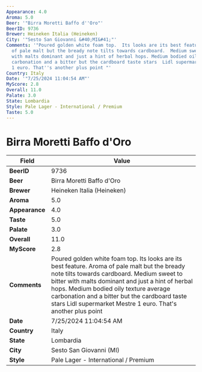 ```yaml
---
Appearance: 4.0
Aroma: 5.0
Beer: '"Birra Moretti Baffo d''Oro"'
BeerID: 9736
Brewer: Heineken Italia (Heineken)
City: '"Sesto San Giovanni &#40;MI&#41;"'
Comments: '"Poured golden white foam top.  Its looks are its best feature.  Aroma
  of pale malt but the bready note tilts towards cardboard.  Medium sweet to bitter
  with malts dominant and just a hint of herbal hops. Medium bodied oily texture average
  carbonation and a bitter but the cardboard taste stars  Lidl supermarket Mestre
  1 euro. That''s another plus point "'
Country: Italy
Date: '"7/25/2024 11:04:54 AM"'
MyScore: 2.8
Overall: 11.0
Palate: 3.0
State: Lombardia
Style: Pale Lager - International / Premium
Taste: 5.0
---
```


# Birra Moretti Baffo d'Oro

| Field         | Value |
|---------------|-------|
| **BeerID** | 9736 |
| **Beer** | Birra Moretti Baffo d'Oro |
| **Brewer** | Heineken Italia (Heineken) |
| **Aroma** | 5.0 |
| **Appearance** | 4.0 |
| **Taste** | 5.0 |
| **Palate** | 3.0 |
| **Overall** | 11.0 |
| **MyScore** | 2.8 |
| **Comments** | Poured golden white foam top.  Its looks are its best feature.  Aroma of pale malt but the bready note tilts towards cardboard.  Medium sweet to bitter with malts dominant and just a hint of herbal hops. Medium bodied oily texture average carbonation and a bitter but the cardboard taste stars  Lidl supermarket Mestre 1 euro. That's another plus point  |
| **Date** | 7/25/2024 11:04:54 AM |
| **Country** | Italy |
| **State** | Lombardia |
| **City** | Sesto San Giovanni &#40;MI&#41; |
| **Style** | Pale Lager - International / Premium |
